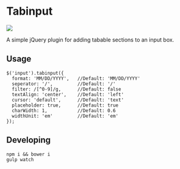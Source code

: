 # Tabinput

![](https://www.dropbox.com/s/9ckojygs73bc9zf/jquery.tabinput.gif?dl=0&raw=1)

A simple jQuery plugin for adding tabable sections to an input box.

## Usage

    $('input').tabinput({
      format: 'MM/DD/YYYY',   //Default: 'MM/DD/YYYY'
      seperator: '/',         //Default: '/'
      filter: /[^0-9]/g,      //Default: false
      textAlign: 'center',    //Default: 'left'
      cursor: 'default',      //Default: 'text'
      placeholder: true,      //Default: true
      charWidth: 1,           //Default: 0.6
      widthUnit: 'em'         //Default: 'em'
    });

## Developing

    npm i && bower i
    gulp watch
